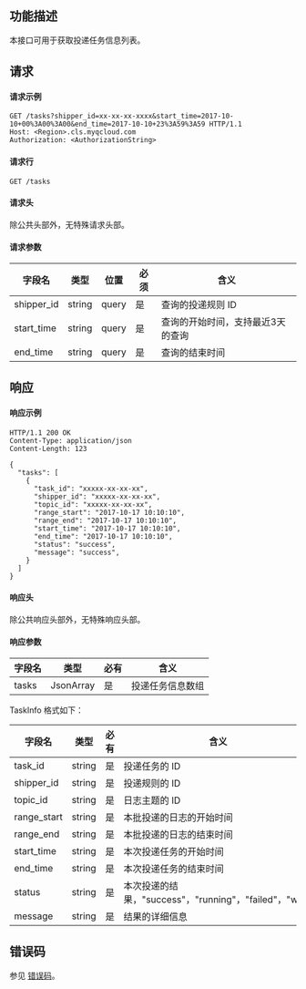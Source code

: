## 功能描述

本接口可用于获取投递任务信息列表。

## 请求

#### 请求示例

```shell
GET /tasks?shipper_id=xx-xx-xx-xxxx&start_time=2017-10-10+00%3A00%3A00&end_time=2017-10-10+23%3A59%3A59 HTTP/1.1
Host: <Region>.cls.myqcloud.com
Authorization: <AuthorizationString>
```

#### 请求行

```shell
GET /tasks
```

#### 请求头

除公共头部外，无特殊请求头部。

#### 请求参数

| 字段名        |  类型  | 位置  | 必须 |      含义                      |
|--------------|--------|------|---------|---------------------------------|
| shipper_id   | string | query| 是      |查询的投递规则 ID                  |
| start_time   | string | query| 是      |查询的开始时间，支持最近3天的查询  |
| end_time     | string | query| 是      |查询的结束时间                     |

## 响应

#### 响应示例

```shell
HTTP/1.1 200 OK
Content-Type: application/json
Content-Length: 123

{
  "tasks": [
    {
      "task_id": "xxxxx-xx-xx-xx",
      "shipper_id": "xxxxx-xx-xx-xx",
      "topic_id": "xxxxx-xx-xx-xx",
      "range_start": "2017-10-17 10:10:10",
      "range_end": "2017-10-17 10:10:10",
      "start_time": "2017-10-17 10:10:10",
      "end_time": "2017-10-17 10:10:10",
      "status": "success",
      "message": "success",
    }
  ]
}
```

#### 响应头

除公共响应头部外，无特殊响应头部。

#### 响应参数

|  字段名      |  类型     | 必有 |        含义                    |
|-------------|-----------|---------|-------------------------------|
| tasks       | JsonArray | 是      | 投递任务信息数组                |

TaskInfo 格式如下：

|  字段名     |  类型  | 必有 |        含义                    |
|------------|--------|---------|-------------------------------|
| task_id    | string | 是      | 投递任务的 ID                |
| shipper_id | string | 是      | 投递规则的 ID                |
| topic_id   | string | 是      | 日志主题的 ID                |
| range_start| string | 是      | 本批投递的日志的开始时间         |
| range_end  | string | 是      | 本批投递的日志的结束时间         |
| start_time | string | 是      | 本次投递任务的开始时间           |
| end_time   | string | 是      | 本次投递任务的结束时间           |
| status     | string | 是      | 本次投递的结果，"success"，"running"，"failed"，"wait" |
| message    | string | 是      | 结果的详细信息                  |

## 错误码

参见 [错误码](https://cloud.tencent.com/document/product/614/12402)。
